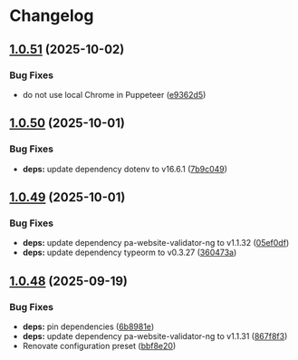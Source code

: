 # Changelog

## [1.0.51](https://github.com/italia/pa-website-validator-gui/compare/v1.0.50...v1.0.51) (2025-10-02)


### Bug Fixes

* do not use local Chrome in Puppeteer ([e9362d5](https://github.com/italia/pa-website-validator-gui/commit/e9362d54cabbd78c80833b47bd74c74d8b1c24f1))

## [1.0.50](https://github.com/italia/pa-website-validator-gui/compare/v1.0.49...v1.0.50) (2025-10-01)


### Bug Fixes

* **deps:** update dependency dotenv to v16.6.1 ([7b9c049](https://github.com/italia/pa-website-validator-gui/commit/7b9c04927180483e34f837cf528e06a7c81ce30b))

## [1.0.49](https://github.com/italia/pa-website-validator-gui/compare/v1.0.48...v1.0.49) (2025-10-01)


### Bug Fixes

* **deps:** update dependency pa-website-validator-ng to v1.1.32 ([05ef0df](https://github.com/italia/pa-website-validator-gui/commit/05ef0df054a8fe061cf64ff267f553e025afb743))
* **deps:** update dependency typeorm to v0.3.27 ([360473a](https://github.com/italia/pa-website-validator-gui/commit/360473ad3fe5a1c4e8475d906542c97cc6d5ffeb))

## [1.0.48](https://github.com/italia/pa-website-validator-gui/compare/v1.0.47...v1.0.48) (2025-09-19)


### Bug Fixes

* **deps:** pin dependencies ([6b8981e](https://github.com/italia/pa-website-validator-gui/commit/6b8981ea80ded0c90a582ebda3e9a277cc233779))
* **deps:** update dependency pa-website-validator-ng to v1.1.31 ([867f8f3](https://github.com/italia/pa-website-validator-gui/commit/867f8f361d4c78e81f095af0f15d60fecb680718))
* Renovate configuration preset ([bbf8e20](https://github.com/italia/pa-website-validator-gui/commit/bbf8e20cb5d6b2553051d17f2fc76747e3b2d2a3))
